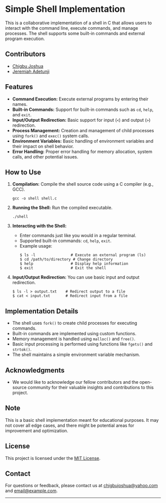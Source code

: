 # Simple Shell Implementation

This is a collaborative implementation of a shell in C that allows users to interact with the command line, execute commands, and manage processes. The shell supports some built-in commands and external program execution.

## Contributors

- [Chigbu Joshua](https://github.com/yungryce)
- [Jeremiah Adetunji](https://github.com/Jerryseun)

## Features

- **Command Execution:** Execute external programs by entering their names.
- **Built-in Commands:** Support for built-in commands such as `cd`, `help`, and `exit`.
- **Input/Output Redirection:** Basic support for input (`<`) and output (`>`) redirection.
- **Process Management:** Creation and management of child processes using `fork()` and `exec()` system calls.
- **Environment Variables:** Basic handling of environment variables and their impact on shell behavior.
- **Error Handling:** Proper error handling for memory allocation, system calls, and other potential issues.

## How to Use

1. **Compilation:** Compile the shell source code using a C compiler (e.g., GCC).
   ```
   gcc -o shell shell.c
   ```

2. **Running the Shell:** Run the compiled executable.
   ```
   ./shell
   ```

3. **Interacting with the Shell:**
   - Enter commands just like you would in a regular terminal.
   - Supported built-in commands: `cd`, `help`, `exit`.
   - Example usage:
     ```
     $ ls -l                # Execute an external program (ls)
     $ cd /path/to/directory # Change directory
     $ help                 # Display help information
     $ exit                 # Exit the shell
     ```

4. **Input/Output Redirection:** You can use basic input and output redirection.
   ```
   $ ls -l > output.txt    # Redirect output to a file
   $ cat < input.txt       # Redirect input from a file
   ```

## Implementation Details

- The shell uses `fork()` to create child processes for executing commands.
- Built-in commands are implemented using custom functions.
- Memory management is handled using `malloc()` and `free()`.
- Basic input processing is performed using functions like `fgets()` and `strtok()`.
- The shell maintains a simple environment variable mechanism.

## Acknowledgments

- We would like to acknowledge our fellow contributors and the open-source community for their valuable insights and contributions to this project.

## Note

This is a basic shell implementation meant for educational purposes. It may not cover all edge cases, and there might be potential areas for improvement and optimization.

## License

This project is licensed under the [MIT License](LICENSE).

## Contact

For questions or feedback, please contact us at [chigbujoshua@yahoo.com](mailto:chigbujoshua@yahoo.com) and  [email@example.com](mailto:email@example.com).

---

